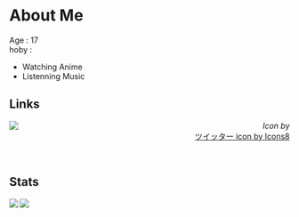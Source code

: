 # About Me
Age : 17  
hoby :  
- Watching Anime
- Listenning Music


## Links
<a href="https://twitter.com/is_stone_saw">
<img align="left" src="https://img.icons8.com/cotton/64/000000/twitter.png" />
</a>

<div align="right">

*Icon by*  
<a href="https://icons8.com/icon/68193/ツイッター">ツイッター icon by Icons8</a>  
</div>
<br>


## Stats
<a href="https://github.com/anuraghazra/github-readme-stats">
  <img align="left" src="https://github-readme-stats.vercel.app/api?username=stonesaw&count_private=true&show_icons=true" />
</a>
<a href="https://github.com/anuraghazra/github-readme-stats">
  <img align="left" src="https://github-readme-stats.vercel.app/api/top-langs/?username=stonesaw&layout=compact" />
</a>




<!--
## Languages
ﾁｮｯﾄﾃﾞｷﾙ
<p>
<a href="https://ja.wikipedia.org/wiki/Null">
<img width="50" height="50" />
</a>
<p>

NaNもわからん
<p>
<img src="https://cdn.svgporn.com/logos/ruby.svg" width="50" height="50">
</p>

完全に理解した
<p>
<img src="https://cdn.svgporn.com/logos/python.svg"  width="50" height="50" />
<img src="https://cdn.svgporn.com/logos/c.svg" width="50" height="50" />
<img src="https://cdn.svgporn.com/logos/c-plusplus.svg" width="50" height="50" />
<img src="https://cdn.svgporn.com/logos/html-5.svg"  width="50" height="50" />
<img src="https://cdn.svgporn.com/logos/css-3.svg"  width="50" height="50" />
<img src="https://cdn.svgporn.com/logos/javascript.svg"  width="50" height="50" />
</p>
 -->